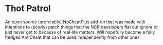 # Thot Patrol
An open source (preferably) NoCheatPlus add-on that was made with intentions to (poorly) patch things that the NCP developers flat out ignore or just never get to because of real-life matters. Will hopefully become a fully fledged AntiCheat that can be used independently from other ones.
